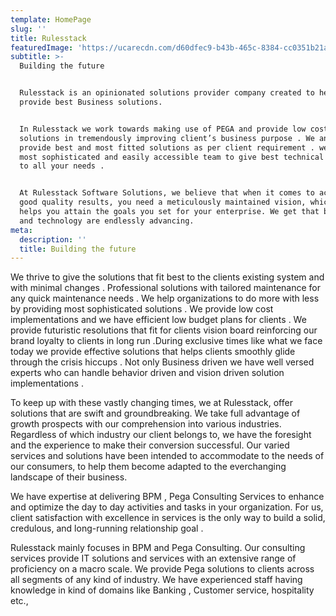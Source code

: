 ```yaml
---
template: HomePage
slug: ''
title: Rulesstack
featuredImage: 'https://ucarecdn.com/d60dfec9-b43b-465c-8384-cc0351b21a67/'
subtitle: >-
  Building the future


  Rulesstack is an opinionated solutions provider company created to help
  provide best Business solutions.


  In Rulesstack we work towards making use of PEGA and provide low cost
  solutions in tremendously improving client’s business purpose . We analyze and
  provide best and most fitted solutions as per client requirement . we have
  most sophisticated and easily accessible team to give best technical solutions
  to all your needs . 


  At Rulesstack Software Solutions, we believe that when it comes to achieving
  good quality results, you need a meticulously maintained vision, which in turn
  helps you attain the goals you set for your enterprise. We get that business 
  and technology are endlessly advancing.
meta:
  description: ''
  title: Building the future
---
```



We thrive to give the solutions that fit best to the clients existing system and with minimal changes . Professional solutions with tailored maintenance for any quick maintenance needs . We help organizations to do more with less by providing most sophisticated solutions . We provide low cost implementations and we have efficient low budget plans for clients . We provide futuristic resolutions that fit for clients vision board reinforcing our brand loyalty to clients in long run .During exclusive times like what we face today we provide effective solutions that helps clients smoothly glide through the crisis hiccups . Not only Business driven we have well versed experts who can handle behavior driven and vision driven solution implementations .  

To keep up with these vastly changing  times, we at Rulesstack, offer solutions that are swift  and groundbreaking. We take full advantage of growth prospects with our comprehension into various industries. Regardless of which industry our client belongs to, we have the foresight and the experience to make their conversion successful. Our varied services  and solutions have been intended to accommodate to the needs of our consumers, to help them become adapted to the everchanging  landscape of their business.

We have  expertise at delivering BPM , Pega Consulting Services to enhance and optimize the day to day activities and tasks  in your organization. For us, client satisfaction with excellence in services is the only way to build a solid, credulous, and long-running relationship goal . 

Rulesstack mainly focuses in BPM and Pega Consulting. Our consulting services  provide IT solutions and services with an extensive range of proficiency on a macro scale. We provide Pega solutions to clients across all segments of any kind of industry. We have experienced staff having knowledge in kind of domains like Banking , Customer service, hospitality etc.,

